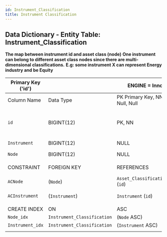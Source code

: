 ```yaml
---
id: Instrument_Classification
title: Instrument Classification
---
```


## Data Dictionary - Entity Table: Instrument_Classification

**The map between instrument id and asset class (node)**
**One instrument can belong to different asset class nodes since there are multi-dimensional classifications.**
**E.g: some instrument X can represent Energy industry and be Equity**		


| Primary Key ('id')||ENGINE = InnoDB|||
|---|---|---|---|---|
|Column Name|Data Type|PK Primary Key, NN-Not Null, Null|Example|Comments|
||
|`id`|BIGINT(12)|PK, NN|1|PrimaryKey-ID, Not Null (auto creates)|
|`Instrument`|BIGINT(12)|NULL|2|instrument id|
|`Node`|BIGINT(12)|NULL|2||
||
|CONSTRAINT|FOREIGN KEY|REFERENCES|ON DELETE|ON UPDATE|
|`ACNode`|(`Node`)|`Asset_Classification_Node` (`id`)| NO ACTION|NO ACTION|
|`ACInstrument`|(`Instrument`)|`Instrument` (`id`)| NO ACTION|NO ACTION|
||
|CREATE INDEX|ON|ASC|VISABLE||
|`Node_idx`|`Instrument_Classification`| (`Node` ASC)| VISIBLE||
|`Instrument_idx` |`Instrument_Classification`| (`Instrument` ASC)| VISIBLE||
||
